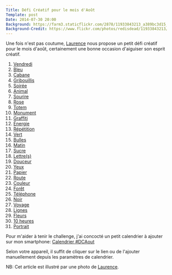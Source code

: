 ```yaml
--- 
Title: Défi Créatif pour le mois d'Août
Template: post
Date: 2014-07-30 20:00
Background: https://farm3.staticflickr.com/2878/11933843213_a389bc3d15_h.jpg
Background-Credit: https://www.flickr.com/photos/redisdead/11933843213/
--- 
```


<style type="text/css">#content .inner { max-width: 425px; }</style>

Une fois n'est pas coutume, [Laurence](http://weblog.redisdead.net/main/post/2014/07/27/Un-defi-creatif-pour-le-mois-d-Aout)
nous propose un petit défi créatif pour le mois d'août, certainement une bonne occasion d'aiguiser son esprit créatif.

1. [Vendredi](1-Vendredi)
1. [Bleu](2-Bleu)
1. [Cabane](3-Cabane)
1. [Gribouillis](4-Gribouillis)
1. [Soirée](5-Soiree)
1. [Animal](6-Animal)
1. [Sourire](7-Sourire)
1. [Rose](8-Rose)
1. [Totem](9-Totem)
1. [Monument](10-Monument)
1. [Graffiti](11-Graffiti)
1. [Énergie](12-Energie)
1. [Répétition](13-Repetition)
1. [Vert](14-Vert)
1. [Bulles](15-Bulles)
1. [Matin](16-Matin)
1. [Sucre](17-Sucre)
1. [Lettre(s)](18-Lettres)
1. [Douceur](19-Douceur)
1. [Yeux](20-Yeux)
1. [Papier](21-Papier)
1. [Route](22-Route)
1. [Couleur](23-Couleur)
1. [Forêt](24-Foret)
1. [Téléphone](25-Telephone)
1. [Noir](26-Noir)
1. [Voyage](27-Voyage)
1. [Lignes](28-Lignes)
1. [Fleurs](29-Fleurs)
1. [10 heures](30-10_heures)
1. [Portrait](31-Portrait)

Pour m'aider à tenir le challenge, j'ai concocté un petit calendrier à ajouter sur mon smartphone: [Calendrier #DCAout](cal.ics)

Selon votre appareil, il suffit de cliquer sur le lien ou de l'ajouter manuellement depuis les paramètres de calendrier.

NB: Cet article est illustré par une photo de [Laurence](http://weblog.redisdead.net).
